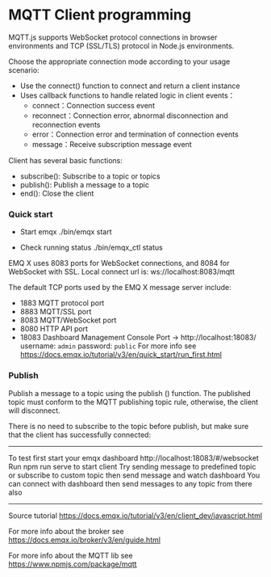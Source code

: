 # MQTT Client programming

MQTT.js supports WebSocket protocol connections in browser environments and TCP (SSL/TLS) protocol in Node.js environments.

Choose the appropriate connection mode according to your usage scenario:

- Use the connect() function to connect and return a client instance
- Uses callback functions to handle related logic in client events：
	- connect：Connection success event
	- reconnect：Connection error, abnormal disconnection and reconnection events
	- error：Connection error and termination of connection events
	- message：Receive subscription message event

Client has several basic functions:

- subscribe(): Subscribe to a topic or topics
- publish(): Publish a message to a topic
- end(): Close the client

### Quick start

- Start emqx
./bin/emqx start

- Check running status
./bin/emqx_ctl status

EMQ X uses 8083 ports for WebSocket connections, and 8084 for WebSocket with SSL.
Local connect url is: ws://localhost:8083/mqtt


The default TCP ports used by the EMQ X message server include:

- 1883	MQTT protocol port
- 8883	MQTT/SSL port
- 8083	MQTT/WebSocket port
- 8080	HTTP API port
- 18083	Dashboard Management Console Port -> http://localhost:18083/
username: `admin` password: `public`
For more info see https://docs.emqx.io/tutorial/v3/en/quick_start/run_first.html

### Publish

Publish a message to a topic using the publish () function.
The published topic must conform to the MQTT publishing topic rule, otherwise, the client will disconnect.

There is no need to subscribe to the topic before publish, but make sure that the client has successfully connected:

---

To test first start your emqx dashboard http://localhost:18083/#/websocket
Run npm run serve to start client
Try sending message to predefined topic or subscribe to custom topic then send message and watch dashboard
You can connect with dashboard then send messages to any topic from there also

---
Source tutorial https://docs.emqx.io/tutorial/v3/en/client_dev/javascript.html

For more info about the broker see https://docs.emqx.io/broker/v3/en/guide.html

For more info about the MQTT lib see https://www.npmjs.com/package/mqtt